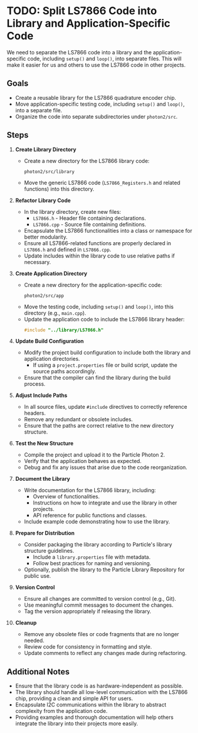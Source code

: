 # TODO: Split LS7866 Code into Library and Application-Specific Code

We need to separate the LS7866 code into a library and the
application-specific code, including `setup()` and `loop()`, into
separate files. This will make it easier for us and others to use the
LS7866 code in other projects.

## Goals

- Create a reusable library for the LS7866 quadrature encoder chip.
- Move application-specific testing code, including `setup()` and `loop()`, into a separate file.
- Organize the code into separate subdirectories under `photon2/src`.

## Steps

1. **Create Library Directory**

   - Create a new directory for the LS7866 library code:
     ```
     photon2/src/library
     ```
   - Move the generic LS7866 code (`LS7866_Registers.h` and related functions) into this directory.

2. **Refactor Library Code**

   - In the library directory, create new files:
     - `LS7866.h` - Header file containing declarations.
     - `LS7866.cpp` - Source file containing definitions.
   - Encapsulate the LS7866 functionalities into a class or namespace for better modularity.
   - Ensure all LS7866-related functions are properly declared in `LS7866.h` and defined in `LS7866.cpp`.
   - Update includes within the library code to use relative paths if necessary.

3. **Create Application Directory**

   - Create a new directory for the application-specific code:
     ```
     photon2/src/app
     ```
   - Move the testing code, including `setup()` and `loop()`, into this directory (e.g., `main.cpp`).
   - Update the application code to include the LS7866 library header:
     ```cpp
     #include "../library/LS7866.h"
     ```

4. **Update Build Configuration**

   - Modify the project build configuration to include both the library and application directories.
     - If using a `project.properties` file or build script, update the source paths accordingly.
   - Ensure that the compiler can find the library during the build process.

5. **Adjust Include Paths**

   - In all source files, update `#include` directives to correctly reference headers.
   - Remove any redundant or obsolete includes.
   - Ensure that the paths are correct relative to the new directory structure.

6. **Test the New Structure**

   - Compile the project and upload it to the Particle Photon 2.
   - Verify that the application behaves as expected.
   - Debug and fix any issues that arise due to the code reorganization.

7. **Document the Library**

   - Write documentation for the LS7866 library, including:
     - Overview of functionalities.
     - Instructions on how to integrate and use the library in other projects.
     - API reference for public functions and classes.
   - Include example code demonstrating how to use the library.

8. **Prepare for Distribution**

   - Consider packaging the library according to Particle's library structure guidelines.
     - Include a `library.properties` file with metadata.
     - Follow best practices for naming and versioning.
   - Optionally, publish the library to the Particle Library Repository for public use.

9. **Version Control**

   - Ensure all changes are committed to version control (e.g., Git).
   - Use meaningful commit messages to document the changes.
   - Tag the version appropriately if releasing the library.

10. **Cleanup**

    - Remove any obsolete files or code fragments that are no longer needed.
    - Review code for consistency in formatting and style.
    - Update comments to reflect any changes made during refactoring.

## Additional Notes

- Ensure that the library code is as hardware-independent as possible.
- The library should handle all low-level communication with the LS7866 chip, providing a clean and simple API for users.
- Encapsulate I2C communications within the library to abstract complexity from the application code.
- Providing examples and thorough documentation will help others integrate the library into their projects more easily.

